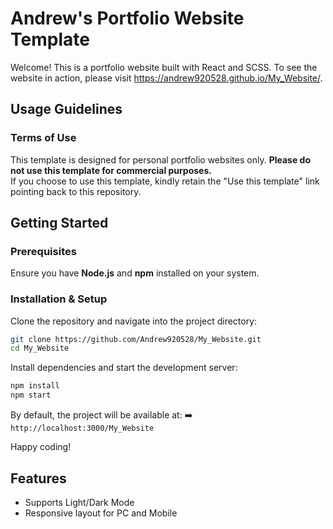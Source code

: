 # Andrew's Portfolio Website Template

Welcome! This is a portfolio website built with React and SCSS. To see the website in action, please visit https://andrew920528.github.io/My_Website/. 

## Usage Guidelines

### Terms of Use
This template is designed for personal portfolio websites only. **Please do not use this template for commercial purposes.**  
If you choose to use this template, kindly retain the "Use this template" link pointing back to this repository.

## Getting Started

### Prerequisites
Ensure you have **Node.js** and **npm** installed on your system.

### Installation & Setup
Clone the repository and navigate into the project directory:

```sh
git clone https://github.com/Andrew920528/My_Website.git
cd My_Website
```

Install dependencies and start the development server:
```sh
npm install
npm start
```

By default, the project will be available at:
➡️ `http://localhost:3000/My_Website`

Happy coding!

## Features
- Supports Light/Dark Mode
- Responsive layout for PC and Mobile
